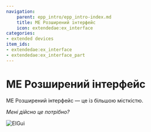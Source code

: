 ```yaml
---
navigation:
    parent: epp_intro/epp_intro-index.md
    title: МЕ Розширений інтерфейс
    icon: extendedae:ex_interface
categories:
- extended devices
item_ids:
- extendedae:ex_interface
- extendedae:ex_interface_part
---
```


# МЕ Розширений інтерфейс

<Row gap="20">
<BlockImage id="extendedae:ex_interface" scale="8"></BlockImage>
<GameScene zoom="8" background="transparent">
  <ImportStructure src="../structure/cable_ex_interface.snbt"></ImportStructure>
</GameScene>
</Row>

МЕ Розширений інтерфейс — це <ItemLink id="ae2:interface" /> із більшою місткістю.

*Мені дійсно це потрібно?*

![EIGui](../pic/ei_gui.png)

